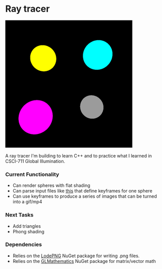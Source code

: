 # Ray tracer
<img src="images/output.gif">

A ray tracer I'm building to learn C++ and to practice what I learned in CSCI-711 Global Illumination.

### Current Functionality
+ Can render spheres with flat shading
+ Can parse input files like [this](Raytracer/world/anim1.sphere) that define keyframes for one sphere
+ Can use keyframes to produce a series of images that can be turned into a gif/mp4

### Next Tasks
+ Add triangles
+ Phong shading

### Dependencies
+ Relies on the [LodePNG](https://github.com/lvandeve/lodepng) NuGet package for writing .png files.
+ Relies on the [GLMathematics](https://www.nuget.org/packages/glm/0.9.9.600) NuGet package for matrix/vector math
